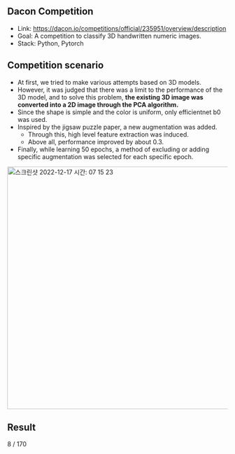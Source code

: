 ## Dacon Competition
- Link: https://dacon.io/competitions/official/235951/overview/description
- Goal: A competition to classify 3D handwritten numeric images.
- Stack: Python, Pytorch  

## Competition scenario
- At first, we tried to make various attempts based on 3D models.
- However, it was judged that there was a limit to the performance of the 3D model, and to solve this problem, **the existing 3D image was converted into a 2D image through the PCA algorithm.**
- Since the shape is simple and the color is uniform, only efficientnet b0 was used.
- Inspired by the jigsaw puzzle paper, a new augmentation was added.
    - Through this, high level feature extraction was induced. 
    - Above all, performance improved by about 0.3.
- Finally, while learning 50 epochs, a method of excluding or adding specific augmentation was selected for each specific epoch.

<img width="554" alt="스크린샷 2022-12-17 시간: 07 15 23" src="https://user-images.githubusercontent.com/118870939/208197853-ca80e5fb-17b6-4118-9db8-759e439f7bf7.png">


## Result
8 / 170
